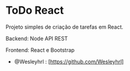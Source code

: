 # ToDo React

Projeto simples de criação de tarefas em React.

Backend: Node API REST

Frontend: React e Bootstrap

- @Wesleyhrl : [https://github.com/Wesleyhrl]